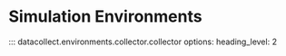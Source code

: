 # Simulation Environments

::: datacollect.environments.collector.collector
    options:
        heading_level: 2

